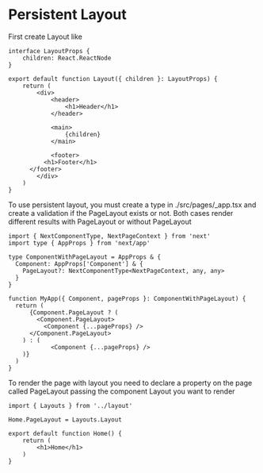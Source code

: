 # Persistent Layout

First create Layout like
```tsx
interface LayoutProps {
	children: React.ReactNode
}

export default function Layout({ children }: LayoutProps) {
	return (
		<div>
			<header>
				<h1>Header</h1>
			</header>			

			<main>
				{children}
			</main>

			<footer>
	      <h1>Footer</h1>
      </footer>
		</div>
	)
}
```

To use persistent layout, you must create a type in ./src/pages/_app.tsx and create a validation if the PageLayout exists or not. Both cases render different results with PageLayout or without PageLayout
```tsx
import { NextComponentType, NextPageContext } from 'next'
import type { AppProps } from 'next/app'

type ComponentWithPageLayout = AppProps & {
  Component: AppProps['Component'] & {
    PageLayout?: NextComponentType<NextPageContext, any, any>
  }
}

function MyApp({ Component, pageProps }: ComponentWithPageLayout) {
  return (
	  {Component.PageLayout ? (
	    <Component.PageLayout>
	      <Component {...pageProps} />
      </Component.PageLayout>
    ) : (
			<Component {...pageProps} />
    )}
  )
}
```

To render the page with layout you need to declare a property on the page called PageLayout passing the component Layout you want to render
```tsx
import { Layouts } from '../layout'

Home.PageLayout = Layouts.Layout

export default function Home() {
	return (
		<h1>Home</h1>
	)
}
```
